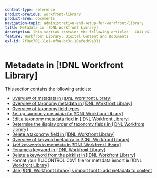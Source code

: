 ```yaml
---
content-type: reference
product-previous: workfront-library
product-area: documents
navigation-topic: administration-and-setup-for-workfront-library
title: Metadata in [!DNL Workfront Library]
description: This section contains the following articles - EDIT ME.
feature: Workfront Library, Digital Content and Documents
exl-id: 7f9ac701-31e1-4fba-bc3c-10afecb9a331
---
```

# Metadata in [!DNL Workfront Library]

This section contains the following articles:

* [Overview of metadata in [!DNL Workfront Library]](../../../workfront-library/administration-and-setup/metadata/metadata-overview.md)
* [Overview of taxonomy metadata in [!DNL Workfront Library]](../../../workfront-library/administration-and-setup/metadata/taxonomy-metadata-overview.md)
* [Overview of taxonomy field types](../../../workfront-library/administration-and-setup/metadata/taxonomy-field-types-overview.md)
* [Set up taxonomy metadata for [!DNL Workfront Library]](../../../workfront-library/administration-and-setup/metadata/set-up-taxonomy-metadata.md)
* [Edit a taxonomy metadata field in [!DNL Workfront Library]](../../../workfront-library/administration-and-setup/metadata/edit-the-taxonomy.md)
* [Determine the display order of taxonomy fields in [!DNL Workfront Library]](../../../workfront-library/administration-and-setup/metadata/determine-display-order-of-taxonomy-fields.md)
* [Delete a taxonomy field in [!DNL Workfront Library]](../../../workfront-library/administration-and-setup/metadata/delete-a-taxonomy-field-in-workfront-library.md)
* [Overview of keyword metadata in [!DNL Workfront Library]](../../../workfront-library/administration-and-setup/metadata/keyword-metadata-overview.md)
* [Add keywords to metadata in [!DNL Workfront Library]](../../../workfront-library/administration-and-setup/metadata/add-keywords-to-metadata.md)
* [Rename a keyword in [!DNL Workfront Library]](../../../workfront-library/administration-and-setup/metadata/edit-keyword-pick-list.md)
* [Delete a keyword from the picklist in [!DNL Workfront Library]](../../../workfront-library/administration-and-setup/metadata/delete-keyword-from-metadata.md)
* [Format your [!UICONTROL CSV] file for metadata import in [!DNL Workfront Library]](../../../workfront-library/administration-and-setup/metadata/format-your-csv-file-for-metadata-import.md)
* [Use [!DNL Workfront Library]'s import tool to add metadata to content](../../../workfront-library/administration-and-setup/metadata/import-metadata-for-content.md)

